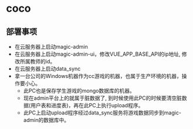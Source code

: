 # coco

## 部署事项
+ 在云服务器上启动magic-admin
+ 在云服务器上启动magic-admin-ui，修改VUE_APP_BASE_API的ip地址, 修改所属教师的id。
+ 在云服务器上启动data_sync
+ 拿一台公司的Windows机器作为cc游戏的机器，也属于生产环境的机器，操作要小心。
  - 此PC也是保存学生游戏的mongo数据库的机器。
  - 现在admin平台上的就属于脏数据了, 到时候使用此PC的时候要清空脏数据(用户表和进度表)，再在此PC上执行upload程序。
  - 此PC上启动upload程序经过data_sync服务将游戏数据同步到magic-admin的数据库中。

